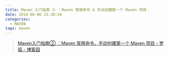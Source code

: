 ```yaml
---
title: Maven 入门指南 ② ：Maven 常用命令 & 手动创建第一个 Maven 项目
date: 2014-06-06 22:30:34
categories:
  - MAVEN
tags: maven
---
```


> [Maven入门指南② ：Maven 常用命令，手动创建第一个 Maven 项目 - 罗韬 - 博客园](http://www.cnblogs.com/luotaoyeah/p/3764982.html)

